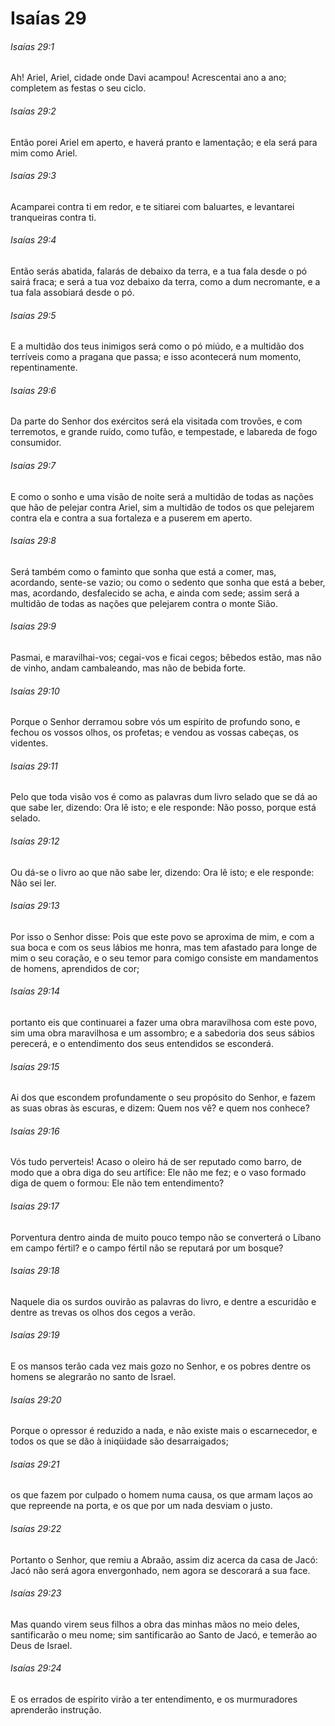 # Isaías 29

###### Isaías 29:1

Ah! Ariel, Ariel, cidade onde Davi acampou! Acrescentai ano a ano; completem as festas o seu ciclo.

###### Isaías 29:2

Então porei Ariel em aperto, e haverá pranto e lamentação; e ela será para mim como Ariel.

###### Isaías 29:3

Acamparei contra ti em redor, e te sitiarei com baluartes, e levantarei tranqueiras contra ti.

###### Isaías 29:4

Então serás abatida, falarás de debaixo da terra, e a tua fala desde o pó sairá fraca; e será a tua voz debaixo da terra, como a dum necromante, e a tua fala assobiará desde o pó.

###### Isaías 29:5

E a multidão dos teus inimigos será como o pó miúdo, e a multidão dos terríveis como a pragana que passa; e isso acontecerá num momento, repentinamente.

###### Isaías 29:6

Da parte do Senhor dos exércitos será ela visitada com trovões, e com terremotos, e grande ruído, como tufão, e tempestade, e labareda de fogo consumidor.

###### Isaías 29:7

E como o sonho e uma visão de noite será a multidão de todas as nações que hão de pelejar contra Ariel, sim a multidão de todos os que pelejarem contra ela e contra a sua fortaleza e a puserem em aperto.

###### Isaías 29:8

Será também como o faminto que sonha que está a comer, mas, acordando, sente-se vazio; ou como o sedento que sonha que está a beber, mas, acordando, desfalecido se acha, e ainda com sede; assim será a multidão de todas as nações que pelejarem contra o monte Sião.

###### Isaías 29:9

Pasmai, e maravilhai-vos; cegai-vos e ficai cegos; bêbedos estão, mas não de vinho, andam cambaleando, mas não de bebida forte.

###### Isaías 29:10

Porque o Senhor derramou sobre vós um espírito de profundo sono, e fechou os vossos olhos, os profetas; e vendou as vossas cabeças, os videntes.

###### Isaías 29:11

Pelo que toda visão vos é como as palavras dum livro selado que se dá ao que sabe ler, dizendo: Ora lê isto; e ele responde: Não posso, porque está selado.

###### Isaías 29:12

Ou dá-se o livro ao que não sabe ler, dizendo: Ora lê isto; e ele responde: Não sei ler.

###### Isaías 29:13

Por isso o Senhor disse: Pois que este povo se aproxima de mim, e com a sua boca e com os seus lábios me honra, mas tem afastado para longe de mim o seu coração, e o seu temor para comigo consiste em mandamentos de homens, aprendidos de cor;

###### Isaías 29:14

portanto eis que continuarei a fazer uma obra maravilhosa com este povo, sim uma obra maravilhosa e um assombro; e a sabedoria dos seus sábios perecerá, e o entendimento dos seus entendidos se esconderá.

###### Isaías 29:15

Ai dos que escondem profundamente o seu propósito do Senhor, e fazem as suas obras às escuras, e dizem: Quem nos vê? e quem nos conhece?

###### Isaías 29:16

Vós tudo perverteis! Acaso o oleiro há de ser reputado como barro, de modo que a obra diga do seu artífice: Ele não me fez; e o vaso formado diga de quem o formou: Ele não tem entendimento?

###### Isaías 29:17

Porventura dentro ainda de muito pouco tempo não se converterá o Líbano em campo fértil? e o campo fértil não se reputará por um bosque?

###### Isaías 29:18

Naquele dia os surdos ouvirão as palavras do livro, e dentre a escuridão e dentre as trevas os olhos dos cegos a verão.

###### Isaías 29:19

E os mansos terão cada vez mais gozo no Senhor, e os pobres dentre os homens se alegrarão no santo de Israel.

###### Isaías 29:20

Porque o opressor é reduzido a nada, e não existe mais o escarnecedor, e todos os que se dão à iniqüidade são desarraigados;

###### Isaías 29:21

os que fazem por culpado o homem numa causa, os que armam laços ao que repreende na porta, e os que por um nada desviam o justo.

###### Isaías 29:22

Portanto o Senhor, que remiu a Abraão, assim diz acerca da casa de Jacó: Jacó não será agora envergonhado, nem agora se descorará a sua face.

###### Isaías 29:23

Mas quando virem seus filhos a obra das minhas mãos no meio deles, santificarão o meu nome; sim santificarão ao Santo de Jacó, e temerão ao Deus de Israel.

###### Isaías 29:24

E os errados de espírito virão a ter entendimento, e os murmuradores aprenderão instrução.

